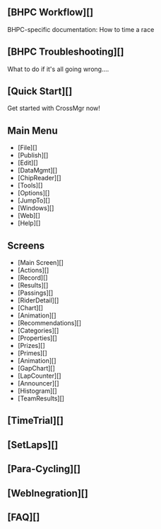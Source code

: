 ## [BHPC Workflow][]
BHPC-specific documentation: How to time a race

## [BHPC Troubleshooting][]
What to do if it's all going wrong....

## [Quick Start][]
Get started with CrossMgr now!

## Main Menu

* [File][]
* [Publish][]
* [Edit][]
* [DataMgmt][]
* [ChipReader][]
* [Tools][]
* [Options][]
* [JumpTo][]
* [Windows][]
* [Web][]
* [Help][]

## Screens

* [Main Screen][]
* [Actions][]
* [Record][]
* [Results][]
* [Passings][]
* [RiderDetail][]
* [Chart][]
* [Animation][]
* [Recommendations][]
* [Categories][]
* [Properties][]
* [Prizes][]
* [Primes][]
* [Animation][]
* [GapChart][]
* [LapCounter][]
* [Announcer][]
* [Histogram][]
* [TeamResults][]

## [TimeTrial][]
## [SetLaps][]

## [Para-Cycling][]

## [WebInegration][]

## [FAQ][]


